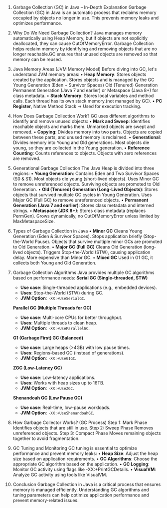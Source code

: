 1. Garbage Collection (GC) in Java – In-Depth Explanation
   Garbage Collection (GC) in Java is an automatic process that reclaims memory occupied by objects no longer in use. 
   This prevents memory leaks and optimizes performance.

2. Why Do We Need Garbage Collection?
   Java manages memory automatically using Heap Memory, but if objects are not explicitly deallocated, 
   they can cause OutOfMemoryError. Garbage Collection helps reclaim memory by identifying and removing
   objects that are no longer reachable.GC ensures that unused objects are removed so that memory can be reused.

3. Java Memory Areas (JVM Memory Model)
   Before diving into GC, let's understand JVM memory areas:
    • **Heap Memory**: Stores objects created by the application. Stores objects and is managed by the GC
                       Young Generation (Eden + Survivor Spaces)
                       Old (Tenured) Generation
                       Permanent Generation (Java 7 and earlier) or Metaspace (Java 8+) for class metadata.
    • **Stack Memory**: Stores local variables and method calls. Each thread has its own stack memory.(not managed by GC).
    • **PC Register**, Native Method Stack → Used for execution tracking.

4. How Does Garbage Collection Work?
   GC uses different algorithms to identify and remove unused objects:
    • **Mark and Sweep**: Identifies reachable objects and marks them. Unmarked objects are swept and removed.
    • **Copying**: Divides memory into two parts. Objects are copied between these parts, and unused memory is reclaimed.
    • **Generational**: Divides memory into Young and Old generations. Most objects die young, so they are collected in the Young generation.
    • **Reference Counting**: Counts references to objects. Objects with zero references are removed.

5. Generational Garbage Collection
   The Java Heap is divided into three regions:
     • **Young Generation**:
       Contains Eden and Two Survivor Spaces (S0 & S1).
       Most objects die young (short-lived objects).
       Uses Minor GC to remove unreferenced objects.
       Surviving objects are promoted to Old Generation.
     • **Old (Tenured) Generation (Long-Lived Objects)**:
         Stores objects that survived multiple GC cycles in Young Generation.
         Uses Major GC (Full GC) to remove unreferenced objects.
     • **Permanent Generation (Java 7 and earlier)**: Stores class metadata and interned strings.
     • **Metaspace (JDK 8+)**:
         Stores class metadata (replaces PermGen).
         Grows dynamically, no OutOfMemoryError unless limited by MaxMetaspaceSize.

6. Types of Garbage Collection in Java
   • **Minor GC**
     Cleans Young Generation (Eden & Survivor Spaces).
     Stops application briefly (Stop-the-World Pause).
     Objects that survive multiple minor GCs are promoted to Old Generation.
   • **Major GC (Full GC)**
     Cleans Old Generation (long-lived objects).
     Triggers Stop-the-World (STW), causing application delay.
     More expensive than Minor GC.
   • **Mixed GC**
     Used in G1 GC, it collects both Young and Old Generation.

7. Garbage Collection Algorithms
   Java provides multiple GC algorithms based on performance needs:
     **Serial GC (Single-threaded, STW)**
      - **Use case**: Single-threaded applications (e.g., embedded devices).
      - **Uses**: Stop-the-World (STW) during GC.
      - **JVM Option**: `-XX:+UseSerialGC`.
    
     **Parallel GC (Multiple Threads for GC)**
      - **Use case**: Multi-core CPUs for better throughput.
      - **Uses**: Multiple threads to clean heap.
      - **JVM Option**: `-XX:+UseParallelGC`.
    
     **G1 (Garbage First) GC (Balanced)**
      - **Use case**: Large heaps (>4GB) with low pause times.
      - **Uses**: Regions-based GC (instead of generations).
      - **JVM Option**: `-XX:+UseG1GC`.
    
     **ZGC (Low-Latency GC)**
      - **Use case**: Low-latency applications.
      - **Uses**: Works with heap sizes up to 16TB.
      - **JVM Option**: `-XX:+UseZGC`.
    
     **Shenandoah GC (Low Pause GC)**
      - **Use case**: Real-time, low-pause workloads.
      - **JVM Option**: `-XX:+UseShenandoahGC`.

8. How Garbage Collector Works? (GC Process)
   Step 1: Mark Phase
   Identifies objects that are still in use.
   Step 2: Sweep Phase
   Removes unreferenced objects.
   Step 3: Compact Phase
   Moves remaining objects together to avoid fragmentation.

9. GC Tuning and Monitoring
   GC tuning is essential to optimize performance and prevent memory leaks:
    • **Heap Size**: Adjust the heap size based on application requirements.
    • **GC Algorithms**: Choose the appropriate GC algorithm based on the application.
    • **GC Logging**: Monitor GC activity using flags like -XX:+PrintGCDetails.
    • **VisualVM**: Analyze GC activity using tools like VisualVM.

10. Conclusion
    Garbage Collection in Java is a critical process that ensures memory is managed efficiently. Understanding GC algorithms
    and tuning parameters can help optimize application performance and prevent memory-related issues.